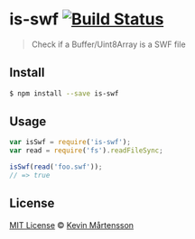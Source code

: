# is-swf [![Build Status](https://travis-ci.org/kevva/is-swf.svg?branch=master)](https://travis-ci.org/kevva/is-swf)

> Check if a Buffer/Uint8Array is a SWF file

## Install

```sh
$ npm install --save is-swf
```

## Usage

```js
var isSwf = require('is-swf');
var read = require('fs').readFileSync;

isSwf(read('foo.swf'));
// => true
```

## License

[MIT License](http://en.wikipedia.org/wiki/MIT_License) © [Kevin Mårtensson](https://github.com/kevva)
